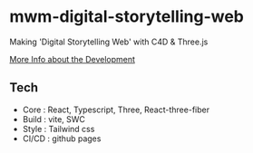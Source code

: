 # mwm-digital-storytelling-web
Making 'Digital Storytelling Web' with C4D &amp; Three.js

[More Info about the Development](https://jiwonjeong.notion.site/MWM-7659561764e64484b372370282bd527d)

## Tech
- Core : React, Typescript, Three, React-three-fiber
- Build : vite, SWC
- Style : Tailwind css
- CI/CD : github pages
